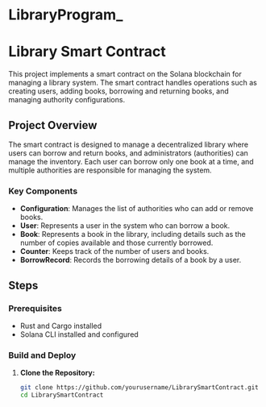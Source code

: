 # LibraryProgram_
# Library Smart Contract

This project implements a smart contract on the Solana blockchain for managing a library system. The smart contract handles operations such as creating users, adding books, borrowing and returning books, and managing authority configurations.

## Project Overview

The smart contract is designed to manage a decentralized library where users can borrow and return books, and administrators (authorities) can manage the inventory. Each user can borrow only one book at a time, and multiple authorities are responsible for managing the system.

### Key Components

- **Configuration**: Manages the list of authorities who can add or remove books.
- **User**: Represents a user in the system who can borrow a book.
- **Book**: Represents a book in the library, including details such as the number of copies available and those currently borrowed.
- **Counter**: Keeps track of the number of users and books.
- **BorrowRecord**: Records the borrowing details of a book by a user.

## Steps

### Prerequisites

- Rust and Cargo installed
- Solana CLI installed and configured

### Build and Deploy

1. **Clone the Repository:**

   ```bash
   git clone https://github.com/yourusername/LibrarySmartContract.git
   cd LibrarySmartContract




